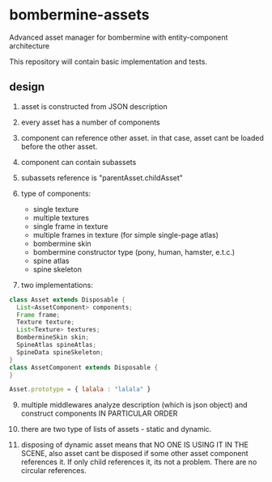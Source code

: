 # bombermine-assets

Advanced asset manager for bombermine with entity-component architecture

This repository will contain basic implementation and tests.

## design

1. asset is constructed from JSON description
2. every asset has a number of components
3. component can reference other asset. in that case, asset cant be loaded before the other asset.
4. component can contain subassets
5. subassets reference is "parentAsset.childAsset"
6. type of components:
    * single texture
    * multiple textures
    * single frame in texture
    * multiple frames in texture (for simple single-page atlas)
    * bombermine skin
    * bombermine constructor type (pony, human, hamster, e.t.c.)
    * spine atlas
    * spine skeleton

7. two implementations:
  ```java 
  class Asset extends Disposable {
  	List<AssetComponent> components;
  	Frame frame;
  	Texture texture;
  	List<Texture> textures;
  	BombermineSkin skin;
  	SpineAtlas spineAtlas;
  	SpineData spineSkeleton;
  }
  class AssetComponent extends Disposable {
  }
  ```
  
  ```javascript
  Asset.prototype = { lalala : "lalala" }
  ```

9. multiple middlewares analyze description (which is json object) and construct components IN PARTICULAR ORDER

10. there are two type of lists of assets - static and dynamic.

11. disposing of dynamic asset means that NO ONE IS USING IT IN THE SCENE, also asset cant be disposed if some other asset component references it. If only child references it, its not a problem. There are no circular references.
